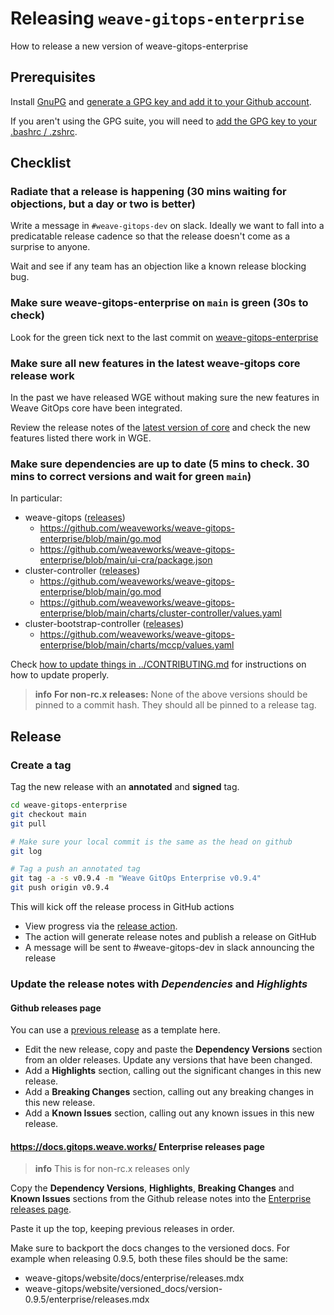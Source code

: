 # Releasing `weave-gitops-enterprise`

[comment]: <> (Github can generate TOCs now see https://github.blog/changelog/2021-04-13-table-of-contents-support-in-markdown-files/)

How to release a new version of weave-gitops-enterprise

## Prerequisites

Install [GnuPG](https://gnupg.org/) and [generate a GPG key and add it to your Github account](https://docs.github.com/en/authentication/managing-commit-signature-verification/generating-a-new-gpg-key).

If you aren't using the GPG suite, you will need to [add the GPG key to your .bashrc / .zshrc](https://docs.github.com/en/authentication/managing-commit-signature-verification/telling-git-about-your-signing-key).

## Checklist

### Radiate that a release is happening (**30 mins** waiting for objections, but a day or two is better)

Write a message in `#weave-gitops-dev` on slack. Ideally we want to fall into a predicatable release cadence so that the release doesn't come as a surprise to anyone.

Wait and see if any team has an objection like a known release blocking bug.

### Make sure weave-gitops-enterprise on `main` is green (**30s** to check)

Look for the green tick next to the last commit on [weave-gitops-enterprise](https://github.com/weaveworks/weave-gitops-enterprise)

### Make sure all new features in the latest weave-gitops core release work

In the past we have released WGE without making sure the new features in Weave GitOps core have been integrated.

Review the release notes of the [latest version of core](https://github.com/weaveworks/weave-gitops/releases) and check the new features listed there work in WGE.

### Make sure dependencies are up to date (**5 mins** to check. **30 mins** to correct versions and wait for green `main`)

In particular:
- weave-gitops ([releases](https://github.com/weaveworks/weave-gitops/releases))
  - https://github.com/weaveworks/weave-gitops-enterprise/blob/main/go.mod
  - https://github.com/weaveworks/weave-gitops-enterprise/blob/main/ui-cra/package.json
- cluster-controller ([releases](https://github.com/weaveworks/cluster-controller/releases))
  - https://github.com/weaveworks/weave-gitops-enterprise/blob/main/go.mod
  - https://github.com/weaveworks/weave-gitops-enterprise/blob/main/charts/cluster-controller/values.yaml
- cluster-bootstrap-controller ([releases](https://github.com/weaveworks/cluster-bootstrap-controller/releases))
  - https://github.com/weaveworks/weave-gitops-enterprise/blob/main/charts/mccp/values.yaml

Check [how to update things in ../CONTRIBUTING.md](../CONTRIBUTING.md#how-to-update-the-version-of-weave-gitops) for instructions on how to update properly.

> **info**
> **For non-rc.x releases:**
> None of the above versions should be pinned to a commit hash. They should all be pinned to a release tag.

## Release
### Create a tag

Tag the new release with an **annotated** and **signed** tag.

```bash
cd weave-gitops-enterprise
git checkout main
git pull

# Make sure your local commit is the same as the head on github
git log 

# Tag a push an annotated tag
git tag -a -s v0.9.4 -m "Weave GitOps Enterprise v0.9.4"
git push origin v0.9.4
```

This will kick off the release process in GitHub actions
- View progress via the [release action](https://github.com/weaveworks/weave-gitops-enterprise/actions/workflows/release.yaml).
- The action will generate release notes and publish a release on GitHub
- A message will be sent to #weave-gitops-dev in slack announcing the release

### Update the release notes with *Dependencies* and *Highlights*

#### Github releases page

You can use a [previous release](https://github.com/weaveworks/weave-gitops-enterprise/releases) as a template here.

- Edit the new release, copy and paste the **Dependency Versions** section from an older releases. Update any versions that have been changed.
- Add a **Highlights** section, calling out the significant changes in this new release.
- Add a **Breaking Changes** section, calling out any breaking changes in this new release.
- Add a **Known Issues** section, calling out any known issues in this new release.

#### https://docs.gitops.weave.works/ Enterprise releases page

> **info**
> This is for non-rc.x releases only

Copy the **Dependency Versions**, **Highlights**, **Breaking Changes** and **Known Issues** sections from the Github release notes into the [Enterprise releases page](https://docs.gitops.weave.works/docs/enterprise/releases/).

Paste it up the top, keeping previous releases in order.

Make sure to backport the docs changes to the versioned docs. For example when releasing 0.9.5, both these files should be the same:
- weave-gitops/website/docs/enterprise/releases.mdx
- weave-gitops/website/versioned_docs/version-0.9.5/enterprise/releases.mdx

